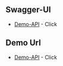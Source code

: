 ## Swagger-UI
- [Demo-API](http://localhost:7070/cps/swagger-ui.html) - Click

## Demo Url
- [Demo-API](http://localhost:7070/cps/v1/demo) - Click



